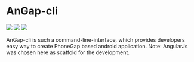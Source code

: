 AnGap-cli
=========

![](http://img.shields.io/badge/npm-v1.4.14-green.svg?style=flat)  ![](http://img.shields.io/badge/dependencies-latest-yellowgreen.svg?style=flat)
![](http://img.shields.io/badge/build-passing-brightgreen.svg?style=flat)


AnGap-cli is such a command-line-interface, which provides developers easy way to create PhoneGap based android application. Note: AngularJs was chosen here as scaffold for the development.
